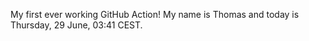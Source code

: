 My first ever working GitHub Action!
My name is Thomas and today is Thursday, 29 June, 03:41 CEST. 
